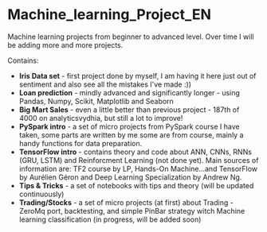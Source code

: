 # Machine_learning_Project_EN
Machine learning projects from beginner to advanced level. Over time I will be adding more and more projects.

Contains:
- **Iris Data set** - first project done by myself, I am having it here just out of sentiment and also see all the mistakes I've made :))
- **Loan prediction** - mindly advanced and significantly longer - using Pandas, Numpy, Scikit, Matplotlib and Seaborn
- **Big Mart Sales** - even a little better than previous project - 187th of 4000 on analyticsvydhia, but still a lot to improve!
- **PySpark intro** - a set of micro projects from PySpark course I have taken, some parts are written by me some are from course,
mainly a handy functions for data preparation.
- **TensorFlow intro** - contains theory and code about ANN, CNNs, RNNs (GRU, LSTM) and Reinforcment Learning (not done yet). Main sources of information are: TF2 course by LP, Hands-On Machine...and TensorFlow by Aurélien Géron and Deep Learning Specialization by Andrew Ng.
- **Tips & Tricks** - a set of notebooks with tips and theory (will be updated continuously)
- **Trading/Stocks** - a set of micro projects (at first) about Trading - ZeroMq port, backtesting, and simple PinBar strategy witch Machine learning classification (in progress, will be added soon)
